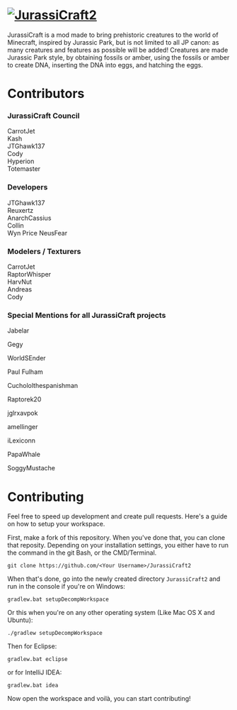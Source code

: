# [![JurassiCraft2](http://i.imgur.com/3CXpCDv.png)](http://www.minecraftforum.net/forums/mapping-and-modding/minecraft-mods/2320045)
JurassiCraft is a mod made to bring prehistoric creatures to the world of Minecraft, inspired by Jurassic Park, but is not limited to all JP canon: as many creatures and features as possible will be added! Creatures are made Jurassic Park style, by obtaining fossils or amber, using the fossils or amber to create DNA, inserting the DNA into eggs, and hatching the eggs.

# Contributors

### JurassiCraft Council
CarrotJet   
Kash    
JTGhawk137  
Cody  
Hyperion  
Totemaster

### Developers
JTGhawk137  
Reuxertz    
AnarchCassius   
Collin  
Wyn Price
NeusFear

### Modelers / Texturers
CarrotJet   
RaptorWhisper   
HarvNut     
Andreas     
Cody    

### Special Mentions for all JurassiCraft projects

Jabelar

Gegy

WorldSEnder

Paul Fulham

Cuchololthespanishman

Raptorek20

jglrxavpok 

amellinger

iLexiconn

PapaWhale

SoggyMustache 

# Contributing
Feel free to speed up development and create pull requests. Here's a guide on how to setup your workspace.

First, make a fork of this repository. When you've done that, you can clone that reposity. Depending on your installation settings, you either have to run the command in the git Bash, or the CMD/Terminal.
```
git clone https://github.com/<Your Username>/JurassiCraft2
```

When that's done, go into the newly created directory `JurassiCraft2` and run in the console if you're on Windows:
```
gradlew.bat setupDecompWorkspace
```
Or this when you're on any other operating system (Like Mac OS X and Ubuntu):
```
./gradlew setupDecompWorkspace
```

Then for Eclipse:
```
gradlew.bat eclipse
```

or for IntelliJ IDEA:
```
gradlew.bat idea
```

Now open the workspace and voilà, you can start contributing!
